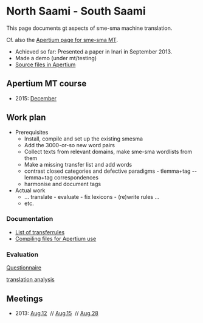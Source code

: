 # North Saami - South Saami

This page documents gt aspects of sme-sma machine translation.

Cf. also the [Apertium page for sme-sma MT](http://wiki.apertium.org/wiki/North_Saami_and_South_Saami).

- Achieved so far: Presented a paper in Inari in September 2013.
- Made a demo (under mt/testing)
- [Source files in Apertium](https://github.com/apertium/apertium-sme-sma/)

## Apertium MT course

- 2015: [December](../courses/courseDecember2015.html)

## Work plan

- Prerequisites
  - Install, compile and set up the existing smesma
  - Add the 3000-or-so new word pairs
  - Collect texts from relevant domains, make sme-sma wordlists from them
  - Make a missing transfer list and add words
  - contrast closed categories and defective paradigms - tlemma+tag -- lemma+tag correspondences
  - harmonise and document tags
- Actual work
  - ... translate - evaluate - fix lexicons - (re)write rules ...
  - etc.

### Documentation

- [List of transferrules](transferrules.html)
- [Compiling files for Apertium use](../DailyCompilingOfApertiumFiles.html)

### Evaluation

[Questionnaire](questionnaire.html)

[translation analysis](translationanalysis.html)

## Meetings

- 2013:
  [Aug.12](https://divvungiellatekno.github.io/giellalt.uit.no/mt/smesma/meetings/130812.html)  //
  [Aug.15](https://divvungiellatekno.github.io/giellalt.uit.no/mt/smesma/meetings/130815.html)  //
  [Aug.28](https://divvungiellatekno.github.io/giellalt.uit.no/mt/smesma/meetings/130828.html)
